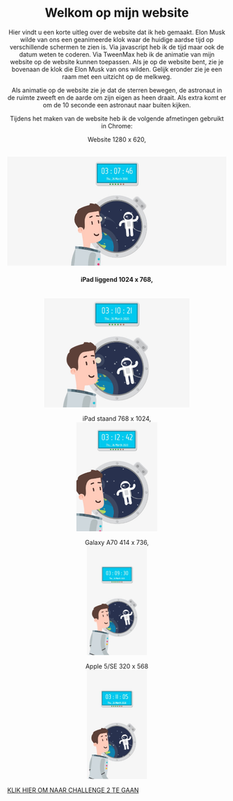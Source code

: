<center> <h1>Welkom op mijn website</h1>
<p>
  Hier vindt u een korte uitleg over de website dat ik heb gemaakt.
Elon Musk wilde van ons een geanimeerde klok waar de huidige aardse tijd op verschillende schermen te zien is. Via javascript heb ik de tijd maar ook de datum weten te coderen. Via TweenMax heb ik de animatie van mijn website op de website kunnen toepassen. Als je op de website bent, zie je bovenaan de klok die Elon Musk van ons wilden. Gelijk eronder zie je een raam met een uitzicht op de melkweg. 

Als animatie op de website zie je dat de sterren bewegen, de astronaut in de ruimte zweeft en de aarde om zijn eigen as heen draait. Als extra komt er om de 10 seconde een astronaut naar buiten kijken.

Tijdens het maken van de website heb ik de volgende afmetingen gebruikt in Chrome:
</p>

<p>
  Website 1280 x 620,
</p> 
</br>
<img src="img/1280x620.jpg" height="250px";
border: 4px solid #BCBCBC;
border-radius: 5px;">

<h4>iPad liggend 1024 x 768,</h4>
</br>
<img src="img/1024x768.jpg" height="250px">

iPad staand 768 x 1024,
</br>
<img src="img/768x1024.jpg" height="250px">

Galaxy A70 414 x 736,
</br>
<img src="img/414x736.jpg" height="250px">

Apple 5/SE 320 x 568
</br>
<img src="img/320x568.jpg" height="250px">
</center>

<p><a href="https://elmas04.github.io/17105226-CMD-XT2-challenge2/">KLIK HIER OM NAAR CHALLENGE 2 TE GAAN</a></p>
